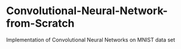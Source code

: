 # Convolutional-Neural-Network-from-Scratch
Implementation of Convolutional Neural Networks on MNIST data set 
